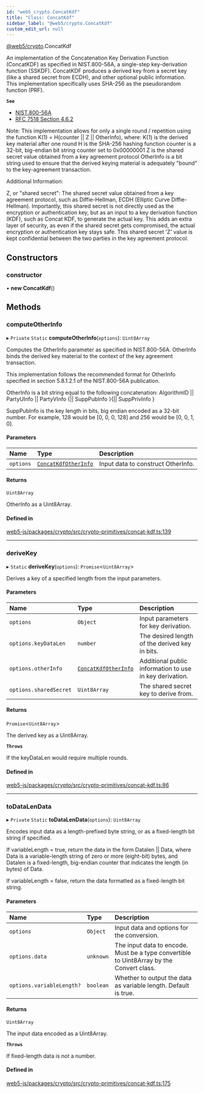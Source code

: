 ```yaml
---
id: "web5_crypto.ConcatKdf"
title: "Class: ConcatKdf"
sidebar_label: "@web5/crypto.ConcatKdf"
custom_edit_url: null
---
```


[@web5/crypto](../modules/web5_crypto.md).ConcatKdf

An implementation of the Concatenation Key Derivation Function (ConcatKDF)
as specified in NIST.800-56A, a single-step key-derivation function (SSKDF).
ConcatKDF produces a derived key from a secret key (like a shared secret
from ECDH), and other optional public information. This implementation
specifically uses SHA-256 as the pseudorandom function (PRF).

**`See`**

 - [NIST.800-56A](https://nvlpubs.nist.gov/nistpubs/SpecialPublications/NIST.SP.800-56Ar3.pdf)
 - [RFC 7518 Section 4.6.2](https://datatracker.ietf.org/doc/html/rfc7518#section-4.6.2)

Note: This implementation allows for only a single round / repetition
using the function K(1) = H(counter || Z || OtherInfo), where:
  K(1) is the derived key material after one round
  H is the SHA-256 hashing function
  counter is a 32-bit, big-endian bit string counter set to 0x00000001
  Z is the shared secret value obtained from a key agreement protocol
  OtherInfo is a bit string used to ensure that the derived keying
    material is adequately "bound" to the key-agreement transaction.

Additional Information:

Z, or "shared secret":
  The shared secret value obtained from a key agreement protocol, such as
  Diffie-Hellman, ECDH (Elliptic Curve Diffie-Hellman). Importantly, this
  shared secret is not directly used as the encryption or authentication
  key, but as an input to a key derivation function (KDF), such as Concat
  KDF, to generate the actual key. This adds an extra layer of security, as
  even if the shared secret gets compromised, the actual  encryption or
  authentication key stays safe. This shared secret 'Z' value is kept
  confidential between the two parties in the key agreement protocol.

## Constructors

### constructor

• **new ConcatKdf**()

## Methods

### computeOtherInfo

▸ `Private` `Static` **computeOtherInfo**(`options`): `Uint8Array`

Computes the OtherInfo parameter as specified in NIST.800-56A.
OtherInfo binds the derived key material to the context of the
key agreement transaction.

This implementation follows the recommended format for OtherInfo
specified in section 5.8.1.2.1 of the NIST.800-56A publication.

OtherInfo is a bit string equal to the following concatenation:
AlgorithmID || PartyUInfo || PartyVInfo {|| SuppPubInfo }{|| SuppPrivInfo }

SuppPubInfo is the key length in bits, big endian encoded as a
32-bit number. For example, 128 would be [0, 0, 0, 128] and
256 would be [0, 0, 1, 0].

#### Parameters

| Name | Type | Description |
| :------ | :------ | :------ |
| `options` | [`ConcatKdfOtherInfo`](../modules/web5_crypto.md#concatkdfotherinfo) | Input data to construct OtherInfo. |

#### Returns

`Uint8Array`

OtherInfo as a Uint8Array.

#### Defined in

[web5-js/packages/crypto/src/crypto-primitives/concat-kdf.ts:139](https://github.com/TBD54566975/web5-js/blob/ff920f5/packages/crypto/src/crypto-primitives/concat-kdf.ts#L139)

___

### deriveKey

▸ `Static` **deriveKey**(`options`): `Promise`<`Uint8Array`\>

Derives a key of a specified length from the input parameters.

#### Parameters

| Name | Type | Description |
| :------ | :------ | :------ |
| `options` | `Object` | Input parameters for key derivation. |
| `options.keyDataLen` | `number` | The desired length of the derived key in bits. |
| `options.otherInfo` | [`ConcatKdfOtherInfo`](../modules/web5_crypto.md#concatkdfotherinfo) | Additional public information to use in key derivation. |
| `options.sharedSecret` | `Uint8Array` | The shared secret key to derive from. |

#### Returns

`Promise`<`Uint8Array`\>

The derived key as a Uint8Array.

**`Throws`**

If the keyDataLen would require multiple rounds.

#### Defined in

[web5-js/packages/crypto/src/crypto-primitives/concat-kdf.ts:86](https://github.com/TBD54566975/web5-js/blob/ff920f5/packages/crypto/src/crypto-primitives/concat-kdf.ts#L86)

___

### toDataLenData

▸ `Private` `Static` **toDataLenData**(`options`): `Uint8Array`

Encodes input data as a length-prefixed byte string, or
as a fixed-length bit string if specified.

If variableLength = true, return the data in the form Datalen || Data,
where Data is a variable-length string of zero or more (eight-bit)
bytes, and Datalen is a fixed-length, big-endian counter that
indicates the length (in bytes) of Data.

If variableLength = false, return the data formatted as a
fixed-length bit string.

#### Parameters

| Name | Type | Description |
| :------ | :------ | :------ |
| `options` | `Object` | Input data and options for the conversion. |
| `options.data` | `unknown` | The input data to encode. Must be a type convertible to Uint8Array by the Convert class. |
| `options.variableLength?` | `boolean` | Whether to output the data as variable length. Default is true. |

#### Returns

`Uint8Array`

The input data encoded as a Uint8Array.

**`Throws`**

If fixed-length data is not a number.

#### Defined in

[web5-js/packages/crypto/src/crypto-primitives/concat-kdf.ts:175](https://github.com/TBD54566975/web5-js/blob/ff920f5/packages/crypto/src/crypto-primitives/concat-kdf.ts#L175)

